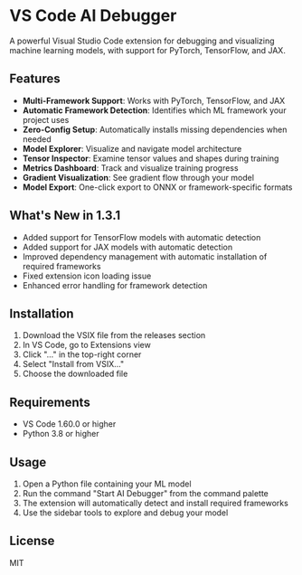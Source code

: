 # VS Code AI Debugger

A powerful Visual Studio Code extension for debugging and visualizing machine learning models, with support for PyTorch, TensorFlow, and JAX.

## Features

- **Multi-Framework Support**: Works with PyTorch, TensorFlow, and JAX
- **Automatic Framework Detection**: Identifies which ML framework your project uses
- **Zero-Config Setup**: Automatically installs missing dependencies when needed
- **Model Explorer**: Visualize and navigate model architecture
- **Tensor Inspector**: Examine tensor values and shapes during training
- **Metrics Dashboard**: Track and visualize training progress
- **Gradient Visualization**: See gradient flow through your model
- **Model Export**: One-click export to ONNX or framework-specific formats

## What's New in 1.3.1

- Added support for TensorFlow models with automatic detection
- Added support for JAX models with automatic detection
- Improved dependency management with automatic installation of required frameworks
- Fixed extension icon loading issue
- Enhanced error handling for framework detection

## Installation

1. Download the VSIX file from the releases section
2. In VS Code, go to Extensions view
3. Click "..." in the top-right corner
4. Select "Install from VSIX..."
5. Choose the downloaded file

## Requirements

- VS Code 1.60.0 or higher
- Python 3.8 or higher

## Usage

1. Open a Python file containing your ML model
2. Run the command "Start AI Debugger" from the command palette
3. The extension will automatically detect and install required frameworks
4. Use the sidebar tools to explore and debug your model

## License

MIT